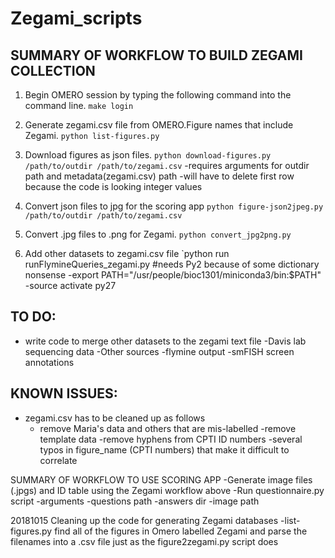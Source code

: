 # Zegami_scripts

## SUMMARY OF WORKFLOW TO BUILD ZEGAMI COLLECTION

1. Begin OMERO session by typing the following command into the command line.
    `make login`

2. Generate zegami.csv file from OMERO.Figure names that include Zegami.
    `python list-figures.py`
    
3. Download figures as json files.
    `python download-figures.py /path/to/outdir /path/to/zegami.csv`
    -requires arguments for outdir path and metadata(zegami.csv) path
    -will have to delete first row because the code is looking integer values

4. Convert json files to jpg for the scoring app
    `python figure-json2jpeg.py /path/to/outdir /path/to/zegami.csv`

5. Convert .jpg files to .png for Zegami. 
    `python convert_jpg2png.py`
    
6. Add other datasets to zegami.csv file
    `python run runFlymineQueries_zegami.py #needs Py2 because of some dictionary nonsense
      -export PATH="/usr/people/bioc1301/miniconda3/bin:$PATH"
      -source activate py27

## TO DO:
* write code to merge other datasets to the zegami text file
    -Davis lab sequencing data
    -Other sources
    -flymine output
    -smFISH screen annotations

## KNOWN ISSUES:
* zegami.csv has to be cleaned up as follows
    * remove Maria's data and others that are mis-labelled
    -remove template data
    -remove hyphens from CPTI ID numbers
    -several typos in figure_name (CPTI numbers) that make it difficult to correlate

SUMMARY OF WORKFLOW TO USE SCORING APP
-Generate image files (.jpgs) and ID table using the Zegami workflow above
-Run questionnaire.py script
    -arguments
        -questions path
        -answers dir
        -image path
        
20181015
Cleaning up the code for generating Zegami databases
-list-figures.py find all of the figures in Omero labelled Zegami and parse the filenames into a .csv file
 just as the figure2zegami.py script does
